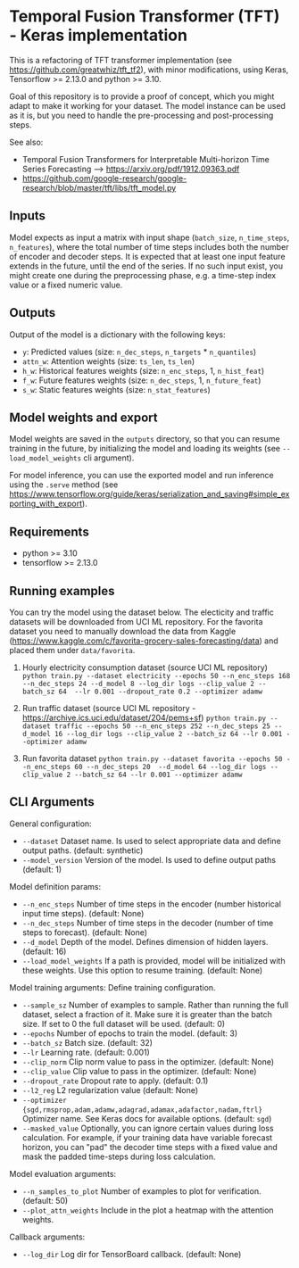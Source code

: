 # Temporal Fusion Transformer (TFT) - Keras implementation
This is a refactoring of TFT transformer implementation
(see https://github.com/greatwhiz/tft_tf2), with minor modifications,
using Keras, Tensorflow >= 2.13.0 and python >= 3.10.

Goal of this repository is to provide a proof of concept, which you 
might adapt to make it working for your dataset. The model instance 
can be used as it is, but you need to handle the pre-processing and 
post-processing steps.

See also:
* Temporal Fusion Transformers for Interpretable Multi-horizon Time Series Forecasting --> https://arxiv.org/pdf/1912.09363.pdf
* https://github.com/google-research/google-research/blob/master/tft/libs/tft_model.py


## Inputs
Model expects as input a matrix with input shape 
(`batch_size`, `n_time_steps`, `n_features`), where the total number
of time steps includes both the number of encoder and decoder steps.
It is expected that at least one input feature extends in the future, 
until the end of the series. If no such input exist, you might create 
one during the preprocessing phase, e.g. a time-step index value or 
a fixed numeric value.  

## Outputs
Output of the model is a dictionary with the following keys:
* `y`: Predicted values (size: `n_dec_steps`, `n_targets` * `n_quantiles`)
* `attn_w`: Attention weights (size: `ts_len`, `ts_len`)
* `h_w`: Historical features weights (size: `n_enc_steps`, 1, `n_hist_feat`)
* `f_w`: Future features weights (size: `n_dec_steps`, 1, `n_future_feat`)
* `s_w`: Static features weights (size: `n_stat_features`)

## Model weights and export
Model weights are saved in the `outputs` directory, so that you can
resume training in the future, by initializing the model and loading its weights
(see `--load_model_weights` cli argument).

For model inference, you can use the exported model and run inference using the
`.serve` method (see https://www.tensorflow.org/guide/keras/serialization_and_saving#simple_exporting_with_export).


## Requirements
* python >= 3.10
* tensorflow >= 2.13.0


## Running examples
You can try the model using the dataset below. The electicity and traffic
datasets will be downloaded from UCI ML repository. For the favorita dataset
you need to manually download the data from Kaggle 
(https://www.kaggle.com/c/favorita-grocery-sales-forecasting/data)
and placed them under ``data/favorita``. 


1. Hourly electricity consumption dataset (source UCI ML repository) 
`python train.py --dataset electricity --epochs 50 --n_enc_steps 168
--n_dec_steps 24 --d_model 8 --log_dir logs --clip_value 2 --batch_sz 64 
--lr 0.001 --dropout_rate 0.2 --optimizer adamw
`

2. Run traffic dataset (source UCI ML repository - https://archive.ics.uci.edu/dataset/204/pems+sf)
`python train.py --dataset traffic --epochs 50 --n_enc_steps 252 --n_dec_steps 25
--d_model 16 --log_dir logs --clip_value 2 --batch_sz 64
--lr 0.001 --optimizer adamw`

3. Run favorita dataset 
`python train.py --dataset favorita --epochs 50 --n_enc_steps 60 --n_dec_steps 20 
--d_model 64 --log_dir logs --clip_value 2 --batch_sz 64 --lr 0.001 --optimizer adamw`


## CLI Arguments
General configuration:
* `--dataset`          Dataset name. Is used to select appropriate data and define output paths. (default: synthetic)
* `--model_version`    Version of the model. Is used to define output paths (default: 1)

Model definition params:
* `--n_enc_steps`          Number of time steps in the encoder (number historical input time steps). (default: None)
* `--n_dec_steps`          Number of time steps in the decoder (number of time steps to forecast). (default: None)
* `--d_model`              Depth of the model. Defines dimension of hidden layers. (default: 16)
* `--load_model_weights`   If a path is provided, model will be initialized with these weights. Use this option to resume training. (default: None)

Model training arguments:
  Define training configuration.

* `--sample_sz`     Number of examples to sample. Rather than running the full dataset, select a fraction of it. Make sure it is greater than the batch size. If set to 0 the full dataset will be used. (default: 0)
* `--epochs`        Number of epochs to train the model. (default: 3)
* `--batch_sz`      Batch size. (default: 32)
* `--lr`            Learning rate. (default: 0.001)
* `--clip_norm`     Clip norm value to pass in the optimizer. (default: None)
* `--clip_value`    Clip value to pass in the optimizer. (default: None)
* `--dropout_rate`  Dropout rate to apply. (default: 0.1)
* `--l2_reg`        L2 regularization value (default: None)
* `--optimizer` `{sgd,rmsprop,adam,adamw,adagrad,adamax,adafactor,nadam,ftrl}`
                    Optimizer name. See Keras docs for available options. (default: `sgd`)
* `--masked_value`  Optionally, you can ignore certain values during loss 
                    calculation. For example, if your training data have variable 
                    forecast horizon, you can "pad" the decoder time steps with a fixed 
                    value and mask the padded time-steps during loss calculation. 

Model evaluation arguments:
* `--n_samples_to_plot`  Number of examples to plot for verification. (default: 50)
* `--plot_attn_weights`  Include in the plot a heatmap with the attention weights.

Callback arguments:
* `--log_dir`      Log dir for TensorBoard callback. (default: None)

